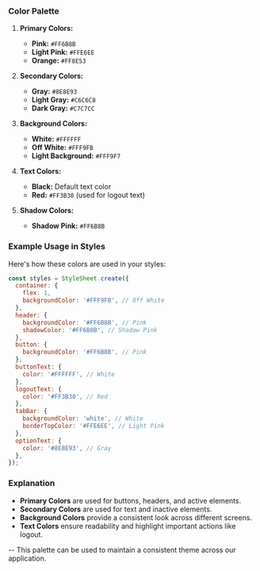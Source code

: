 ### Color Palette

1. **Primary Colors:**
   - **Pink:** `#FF6B8B`
   - **Light Pink:** `#FFE6EE`
   - **Orange:** `#FF8E53`

2. **Secondary Colors:**
   - **Gray:** `#8E8E93`
   - **Light Gray:** `#C6C6C8`
   - **Dark Gray:** `#C7C7CC`

3. **Background Colors:**
   - **White:** `#FFFFFF`
   - **Off White:** `#FFF9FB`
   - **Light Background:** `#FFF9F7`

4. **Text Colors:**
   - **Black:** Default text color
   - **Red:** `#FF3B30` (used for logout text)

5. **Shadow Colors:**
   - **Shadow Pink:** `#FF6B8B`

### Example Usage in Styles

Here's how these colors are used in your styles:

```javascript
const styles = StyleSheet.create({
  container: {
    flex: 1,
    backgroundColor: '#FFF9FB', // Off White
  },
  header: {
    backgroundColor: '#FF6B8B', // Pink
    shadowColor: '#FF6B8B', // Shadow Pink
  },
  button: {
    backgroundColor: '#FF6B8B', // Pink
  },
  buttonText: {
    color: '#FFFFFF', // White
  },
  logoutText: {
    color: '#FF3B30', // Red
  },
  tabBar: {
    backgroundColor: 'white', // White
    borderTopColor: '#FFE6EE', // Light Pink
  },
  optionText: {
    color: '#8E8E93', // Gray
  },
});
```

### Explanation

- **Primary Colors** are used for buttons, headers, and active elements.
- **Secondary Colors** are used for text and inactive elements.
- **Background Colors** provide a consistent look across different screens.
- **Text Colors** ensure readability and highlight important actions like logout.

--
This palette can be used to maintain a consistent theme across our application.